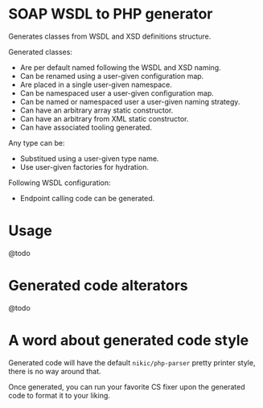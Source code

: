 # SOAP WSDL to PHP generator

Generates classes from WSDL and XSD definitions structure.

Generated classes:
 - Are per default named following the WSDL and XSD naming.
 - Can be renamed using a user-given configuration map.
 - Are placed in a single user-given namespace.
 - Can be namespaced user a user-given configuration map.
 - Can be named or namespaced user a user-given naming strategy.
 - Can have an arbitrary array static constructor.
 - Can have an arbitrary from XML static constructor.
 - Can have associated tooling generated.

Any type can be:
 - Substitued using a user-given type name.
 - Use user-given factories for hydration.

Following WSDL configuration:
 - Endpoint calling code can be generated.

# Usage

@todo

# Generated code alterators

@todo

# A word about generated code style

Generated code will have the default `nikic/php-parser` pretty printer style,
there is no way around that.

Once generated, you can run your favorite CS fixer upon the generated code
to format it to your liking.
